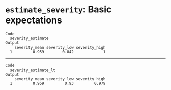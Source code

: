 # `estimate_severity`: Basic expectations

    Code
      severity_estimate
    Output
        severity_mean severity_low severity_high
      1         0.959        0.842             1

---

    Code
      severity_estimate_lt
    Output
        severity_mean severity_low severity_high
      1         0.959         0.93         0.979

